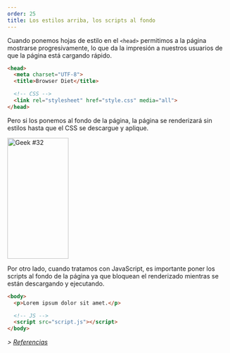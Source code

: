 ```yaml
---
order: 25
title: Los estilos arriba, los scripts al fondo
---
```


Cuando ponemos hojas de estilo en el `<head>` permitimos a la página mostrarse progresivamente, lo que da la impresión a nuestros usuarios de que la página está cargando rápido.

```html
<head>
  <meta charset="UTF-8">
  <title>Browser Diet</title>

  <!-- CSS -->
  <link rel="stylesheet" href="style.css" media="all">
</head>
```

Pero si los ponemos al fondo de la página, la página se renderizará sin estilos hasta que el CSS se descargue y aplique.

<div class="img-right">
   <img id="geek-32" class="icos-geek" src="http://browserdiet.com/img/32.png" alt="Geek #32" width="139" height="275" />
</div>

Por otro lado, cuando tratamos con JavaScript, es importante poner los scripts al fondo de la página ya que bloquean el renderizado mientras se están descargando y ejecutando.

```html
<body>
  <p>Lorem ipsum dolor sit amet.</p>

  <!-- JS -->
  <script src="script.js"></script>
</body>
```

*> [Referencias](https://github.com/zenorocha/browser-diet/wiki/References#styles-up-top-scripts-down-bottom)*